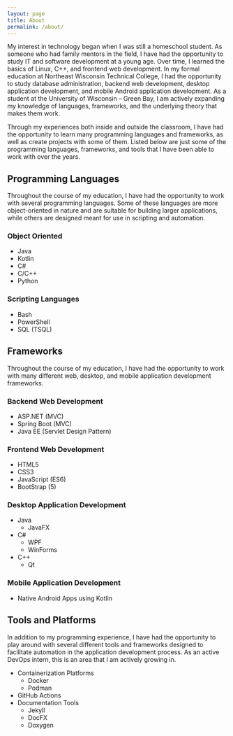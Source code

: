 ```yaml
---
layout: page
title: About
permalink: /about/
---
```


My interest in technology began when I was still a homeschool student. As someone who had family mentors in the field, I
have had the opportunity to study IT and software development at a young age. Over time, I learned the basics of Linux,
C++, and frontend web development. In my formal education at Northeast Wisconsin Technical College, I had the
opportunity to study database administration, backend web development, desktop application development, and mobile
Android application development. As a student at the University of Wisconsin &ndash; Green Bay, I am actively expanding
my knowledge of languages, frameworks, and the underlying theory that makes them work.

Through my experiences both inside and outside the classroom, I have had the opportunity to learn many programming
languages and frameworks, as well as create projects with some of them. Listed below are just some of the programming
languages, frameworks, and tools that I have been able to work with over the years.

## Programming Languages

Throughout the course of my education, I have had the opportunity to work with several programming languages. Some of
these languages are more object-oriented in nature and are suitable for building larger applications, while others are
designed meant for use in scripting and automation.

### Object Oriented

- Java
- Kotlin
- C#
- C/C++
- Python

### Scripting Languages

- Bash
- PowerShell
- SQL (TSQL)

## Frameworks

Throughout the course of my education, I have had the opportunity to work with many different web, desktop, and mobile
application development frameworks.

### Backend Web Development

- ASP.NET (MVC)
- Spring Boot (MVC)
- Java EE (Servlet Design Pattern)

### Frontend Web Development

- HTML5
- CSS3
- JavaScript (ES6)
- BootStrap (5)

### Desktop Application Development

- Java
    - JavaFX
- C#
    - WPF
    - WinForms
- C++
    - Qt

### Mobile Application Development

- Native Android Apps using Kotlin

## Tools and Platforms

In addition to my programming experience, I have had the opportunity to play around with several different tools and
frameworks designed to facilitate automation in the application development process. As an active DevOps intern, this is
an area that I am actively growing in.

- Containerization Platforms
    - Docker
    - Podman
- GitHub Actions
- Documentation Tools
    - Jekyll
    - DocFX
    - Doxygen
